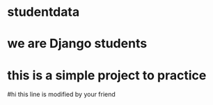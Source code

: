 # studentdata
# we are Django students
# this is a simple project to practice 
#hi this  line is modified by your friend 
